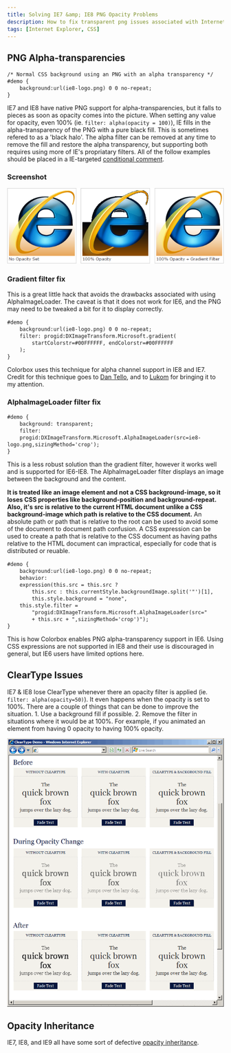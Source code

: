```yaml
---
title: Solving IE7 &amp; IE8 PNG Opacity Problems
description: How to fix transparent png issues associated with Internet Explorer's alpha filter.
tags: [Internet Explorer, CSS]
---
```


## PNG Alpha-transparencies

	/* Normal CSS background using an PNG with an alpha transparency */
	#demo {
		background:url(ie8-logo.png) 0 0 no-repeat;
	}

IE7 and IE8 have native PNG support for alpha-transparencies, but it falls to pieces as soon as opacity comes into the picture.  When setting any value for opacity, even 100% (ie. `filter: alpha(opacity = 100)`), IE fills in the alpha-transparency of the PNG with a pure black fill.  This is sometimes refered to as a 'black halo'.  The alpha filter can be removed at any time to remove the fill and restore the alpha transparency, but supporting both requires using more of IE's propriatary filters.  All of the follow examples should be placed in a IE-targeted [conditional comment](http://www.quirksmode.org/css/condcom.html).

### Screenshot

![](/img/alpha-demo.png)

### Gradient filter fix

This is a great little hack that avoids the drawbacks associated with using AlphaImageLoader.  The caveat is that it does not work for IE6, and the PNG may need to be tweaked a bit for it to display correctly.

	#demo {
		background:url(ie8-logo.png) 0 0 no-repeat;
		filter: progid:DXImageTransform.Microsoft.gradient(
			startColorstr=#00FFFFFF, endColorstr=#00FFFFFF
		);
	}


Colorbox uses this technique for alpha channel support in IE8 and IE7.  Credit for this technique goes to [Dan Tello](http://www.sitepoint.com/forums/javascript-15/jquery-fadein-fadeout-transparent-png-ie7-chrome-590295.html), and to [Lukom](https://github.com/Lukom) for bringing it to my attention.

### AlphaImageLoader filter fix

	#demo {
		background: transparent;
		filter:
		progid:DXImageTransform.Microsoft.AlphaImageLoader(src=ie8-logo.png,sizingMethod='crop');
	}

This is a less robust solution than the gradient filter, however it works well and is supported for IE6-IE8.  The AlphaImageLoader filter displays an image between the background and the content.

**It is treated like an image element and not a CSS background-image, so it loses CSS properties like background-position and background-repeat.  Also, it's src is relative to the current HTML document unlike a CSS background-image which path is relative to the CSS document.**  An absolute path or path that is relative to the root can be used to avoid some of the document to document path confusion.  A CSS expression can be used to create a path that is relative to the CSS document as having paths relative to the HTML document can impractical, especially for code that is distributed or reuable.

	#demo {
		background:url(ie8-logo.png) 0 0 no-repeat;
		behavior:
		expression(this.src = this.src ?
			this.src : this.currentStyle.backgroundImage.split('"')[1],
			this.style.background = "none",
		this.style.filter =
			"progid:DXImageTransform.Microsoft.AlphaImageLoader(src="
			+ this.src + ",sizingMethod='crop')");
	}

This is how Colorbox enables PNG alpha-transparency support in IE6.  Using CSS expressions are not supported in IE8 and their use is discouraged in general, but IE6 users have limited options here.

## ClearType Issues

IE7 & IE8 lose ClearType whenever there an opacity filter is applied (ie. `filter: alpha(opacity=50)`).  It even happens when the opacity is set to 100%.  There are a couple of things that can be done to improve the situation. 1. Use a background fill if possible.  2. Remove the filter in situations where it would be at 100%.  For example, if you animated an element from having 0 opacity to having 100% opacity.

![](/img/cleartype.png)

## Opacity Inheritance

IE7, IE8, and IE9 all have some sort of defective [opacity inheritance](/notes/ie-opacity-inheritance).